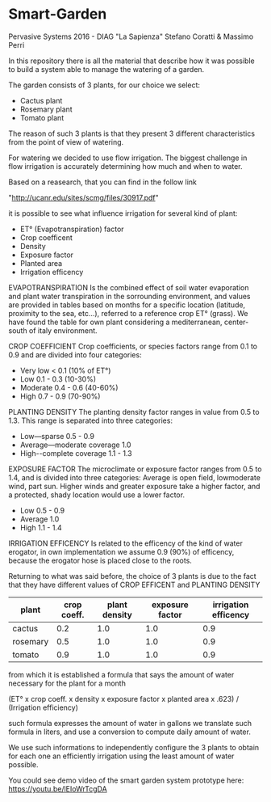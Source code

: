 # Smart-Garden
Pervasive Systems 2016 - DIAG "La Sapienza"
Stefano Coratti & Massimo Perri

In this repository there is all the material that describe how it was possible to build a system able to manage the watering of a garden.

The garden consists of 3 plants, for our choice we select:
 - Cactus plant
 - Rosemary plant
 - Tomato plant

The reason of such 3 plants is that they present 3 different characteristics from the point of view of watering.

For watering we decided to use flow irrigation. 
The biggest challenge in flow irrigation is accurately determining how much and when to water.

Based on a reasearch, that you can find in the follow link 

  "http://ucanr.edu/sites/scmg/files/30917.pdf" 
  
it is possible to see what influence irrigation for several kind of plant:
  - ET° (Evapotranspiration) factor
  - Crop coefficent
  - Density
  - Exposure factor
  - Planted area
  - Irrigation efficency
 
EVAPOTRANSPIRATION
Is the combined effect of soil water evaporation and plant water transpiration in the sorrounding environment, and values 
are provided in tables based on months for a specific location (latitude, proximity to the sea, etc...), referred 
to a reference crop ET° (grass).
We have found the table for own plant considering a mediterranean, center-south of italy environment.  

CROP COEFFICIENT
Crop coefficients, or species factors range from 0.1 to 0.9 and are
divided into four categories:
  - Very low      < 0.1 (10% of ET°)
  - Low       0.1 - 0.3 (10-30%)
  - Moderate  0.4 - 0.6 (40-60%)
  - High      0.7 - 0.9 (70-90%) 
 
PLANTING DENSITY
The planting density factor ranges in value from 0.5 to 1.3.
This range is separated into three categories:
  - Low—sparse                 0.5 - 0.9
  - Average—moderate coverage  1.0
  - High--complete coverage    1.1 - 1.3  
 
EXPOSURE FACTOR
The microclimate or exposure factor ranges from 0.5 to 1.4, and is divided into three categories: 
Average is open field, lowmoderate wind, part sun. Higher winds and greater exposure take a
higher factor, and a protected, shady location would use a lower factor.
  - Low     0.5 - 0.9
  - Average 1.0
  - High    1.1 - 1.4 
 
IRRIGATION EFFICENCY
Is related to the efficency of the kind of water erogator, in own implementation we assume 0.9 (90%) of efficency,
because the erogator hose is placed close to the roots.
 
Returning to what was said before, the choice of 3 plants is due to the fact that they have different values
of CROP EFFICENT and PLANTING DENSITY

|plant      |crop coeff. | plant density | exposure factor | irrigation efficency |
|-----------|------------|---------------|-----------------|----------------------|
| cactus    |     0.2    |      1.0      |       1.0       |       0.9            |           
| rosemary  |     0.5    |      1.0      |       1.0       |       0.9            |
| tomato    |     0.9    |      1.0      |       1.0       |       0.9            |
 

from which it is established a formula that says the amount of water necessary for the plant for a month

  (ET° x crop coeff. x density x exposure factor x planted area x .623) / (Irrigation efficiency)

such formula expresses the amount of water in gallons we translate such formula in liters, 
and use a conversion to compute daily amount of water. 

We use such informations to independently configure the 3 plants to obtain for each one an efficiently irrigation
using the least amount of water possible. 

You could see demo video of the smart garden system prototype here: https://youtu.be/lEIoWrTcgDA
